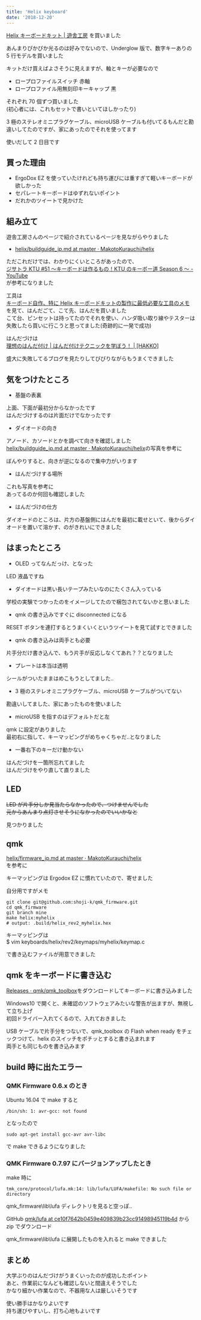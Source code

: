 ```yaml
---
title: 'Helix keyboard'
date: '2018-12-20'
---
```


[Helix キーボードキット \| 遊舎工房](https://yushakobo.jp/shop/helix-keyboard-kit/)
を買いました

あんまりぴかぴか光るのは好みでないので、Underglow 版で、数字キーありの 5 行モデルを買いました

キットだけ買えばよさそうに見えますが、軸とキーが必要なので

- ロープロファイルスイッチ 赤軸
- ロープロファイル用無刻印キーキャップ 黒

それぞれ 70 個ずつ買いました  
(初心者には、これもセットで書いといてほしかったり)

3 極のステレオミニプラグケーブル、microUSB ケーブルも付いてるもんだと勘違いしてたのですが、家にあったのでそれを使ってます

使いだして 2 日目です

## 買った理由

- ErgoDox EZ を使っていたけれども持ち運びには重すぎて軽いキーボードが欲しかった
- セパレートキーボードはゆずれないポイント
- だれかのツイートで見かけた

## 組み立て

遊舎工房さんのページで紹介されているページを見ながらやりました

- [helix/buildguide_jp\.md at master · MakotoKurauchi/helix](https://github.com/MakotoKurauchi/helix/blob/master/Doc/buildguide_jp.md)

ただこれだけでは、わかりにくいところがあったので、  
[ジサトラ KTU \#51 ～キーボードは作るもの！KTU のキーボー道 Season 6 ～ \- YouTube](https://www.youtube.com/watch?v=3MsmDMGuIK0)  
が参考になりました

工具は  
[キーボード自作、特に Helix キーボードキットの製作に最低必要な工具のメモ](https://gist.github.com/mtei/6957107a676ddfa85bde0ae41f8fa849)  
を見て、はんだごて、こて先、はんだを買いました  
こて台、ピンセットは持ってたのでそれを使い、ハンダ吸い取り線やテスターは失敗したら買いに行こうと思ってました(奇跡的に一発で成功)

はんだづけは  
[理想のはんだ付け \| はんだ付けテクニックを学ぼう！ \| \[HAKKO\]](http://handa-craft.hakko.com/support/good-soldering.html)

盛大に失敗してるブログを見たりしてびびりながらもうまくできました

## 気をつけたところ

- 基盤の表裏

上面、下面が最初分からなかったです  
はんだづけするのは片面だけでなかったです

- ダイオードの向き

アノード、カソードとかを調べて向きを確認しました  
[helix/buildguide_jp\.md at master · MakotoKurauchi/helix](https://github.com/MakotoKurauchi/helix/blob/master/Doc/buildguide_jp.md)の写真を参考に

ぼんやりすると、向きが逆になるので集中力がいります

- はんだづけする場所

これも写真を参考に  
あってるのか何回も確認しました

- はんだづけの仕方

ダイオードのところは、片方の基盤側にはんだを最初に載せといて、後からダイオードを置いて溶かす、のがきれいにできました

## はまったところ

- OLED ってなんだっけ、となった

LED 液晶ですね

- ダイオードは黒い長いテープみたいなのにたくさん入っている

学校の実験でつかったのをイメージしてたので梱包されてないかと思いました

- qmk の書き込みですぐに disconnected になる

RESET ボタンを連打するとうまくいくというツイートを見て試すとできました

- qmk の書き込みは両手とも必要

片手分だけ書き込んで、もう片手が反応しなくてあれ？？となりました

- プレートは本当は透明

シールがついたままはめこもうとしてました..

- 3 極のステレオミニプラグケーブル、microUSB ケーブルがついてない

勘違いしてました、家にあったものを使いました

- microUSB を指すのはデフォルトだと左

qmk に設定がありました  
最初右に指して、キーマッピングがめちゃくちゃだ..となりました

- 一番右下のキーだけ動かない

はんだづけを一箇所忘れてました  
はんだづけをやり直して直りました

## LED

~~LED が片手分しか見当たらなかったので、つけませんでした~~  
~~元からあんまり点灯させそうになかったのでいいかなと~~

見つかりました

## qmk

[helix/firmware_jp\.md at master · MakotoKurauchi/helix](https://github.com/MakotoKurauchi/helix/blob/master/Doc/firmware_jp.md)  
を参考に

キーマッピングは Ergodox EZ に慣れていたので、寄せました

自分用ですがメモ

```
git clone git@github.com:shoji-k/qmk_firmware.git
cd qmk_firmware
git branch mine
make helix:myhelix
# output: .build/helix_rev2_myhelix.hex
```

キーマッピングは  
\$ vim keyboards/helix/rev2/keymaps/myhelix/keymap.c

で書き込むファイルが用意できました

## qmk をキーボードに書き込む

[Releases · qmk/qmk_toolbox](https://github.com/qmk/qmk_toolbox/releases)をダウンロードしてキーボードに書き込みました

Windows10 で開くと、未確認のソフトウェアみたいな警告が出ますが、無視して立ち上げ  
初回ドライバー入れてくるので、入れておきました

USB ケーブルで片手分をつないで、qmk_toolbox の Flash when ready をチェックつけて、helix のスイッチをポチッとすると書き込まれます  
両手とも同じものを書き込みます

## build 時に出たエラー

### QMK Firmware 0.6.x のとき

Ubuntu 16.04 で make すると

```
/bin/sh: 1: avr-gcc: not found
```

となったので

```
sudo apt-get install gcc-avr avr-libc
```

で make できるようになりました

### QMK Firmware 0.7.97 にバージョンアップしたとき

make 時に

```
tmk_core/protocol/lufa.mk:14: lib/lufa/LUFA/makefile: No such file or directory
```

qmk_firmware\lib\lufa ディレクトリを見ると空っぽ..

GitHub [qmk/lufa at ce10f7642b0459e409839b23cc91498945119b4d](https://github.com/qmk/lufa/tree/ce10f7642b0459e409839b23cc91498945119b4d) から zip でダウンロード

qmk_firmware\lib\lufa に展開したものを入れると make できました

## まとめ

大学ぶりのはんだづけがうまくいったのが成功したポイント  
あと、作業前になんども確認しないと間違えそうでした  
かなり細かい作業なので、不器用な人は厳しいそうです

使い勝手はかなりよいです  
持ち運びやすいし、打ち心地もよいです

